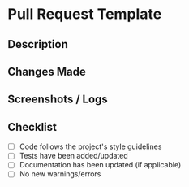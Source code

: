 # Pull Request Template

## Description
<!-- Briefly describe the purpose of this PR and the problem it solves. -->

## Changes Made
<!-- List major changes made in this PR. -->

## Screenshots / Logs
<!-- Add relevant screenshots or logs to illustrate your changes. -->

## Checklist
- [ ] Code follows the project's style guidelines
- [ ] Tests have been added/updated
- [ ] Documentation has been updated (if applicable)
- [ ] No new warnings/errors

<!-- Please ensure all boxes are checked before requesting review. -->
